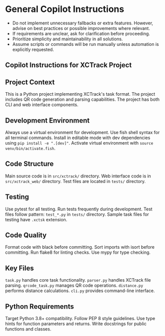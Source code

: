 # General Copilot Instructions

- Do not implement unnecessary fallbacks or extra features. However, advise on best practices or possible improvements where relevant.
- If requirements are unclear, ask for clarification before proceeding.
- Prioritize simplicity and maintainability in all solutions.
- Assume scripts or commands will be run manually unless automation is explicitly requested.

## Copilot Instructions for XCTrack Project

## Project Context
This is a Python project implementing XCTrack's task format.
The project includes QR code generation and parsing capabilities.
The project has both CLI and web interface components.

## Development Environment
Always use a virtual environment for development.
Use fish shell syntax for all terminal commands.
Install in editable mode with dev dependencies using `pip install -e ".[dev]"`.
Activate virtual environment with `source venv/bin/activate.fish`.

## Code Structure
Main source code is in `src/xctrack/` directory.
Web interface code is in `src/xctrack_web/` directory.
Test files are located in `tests/` directory.

## Testing
Use pytest for all testing.
Run tests frequently during development.
Test files follow pattern: `test_*.py` in `tests/` directory.
Sample task files for testing have `.xctsk` extension.

## Code Quality
Format code with black before committing.
Sort imports with isort before committing.
Run flake8 for linting checks.
Use mypy for type checking.

## Key Files
`task.py` handles core task functionality.
`parser.py` handles XCTrack file parsing.
`qrcode_task.py` manages QR code operations.
`distance.py` performs distance calculations.
`cli.py` provides command-line interface.

## Python Requirements
Target Python 3.8+ compatibility.
Follow PEP 8 style guidelines.
Use type hints for function parameters and returns.
Write docstrings for public functions and classes.